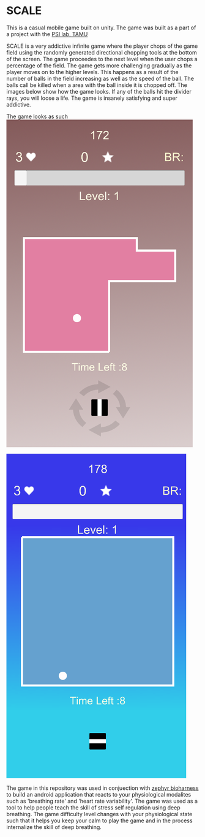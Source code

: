 # SCALE
This is a casual mobile game built on unity. The game was built as a part of a project with the [PSI lab, TAMU](https://psi.engr.tamu.edu/)

SCALE is a very addictive infinite game where the player chops of the game field using the randomly generated directional chopping tools at the bottom of the screen. The game proceedes to the next level when the user chops a percentage of the field. The game gets more challenging gradually as the player moves on to the higher levels. This happens as a result of the number of balls in the field increasing as well as the speed of the ball. The balls call be killed when a area with the ball inside it is chopped off. The images below show how the game looks. If any of the balls hit the divider rays, you will loose a life. 
The game is insanely satisfying and super addictive.

The game looks as such
![alt text](https://github.com/nitinchakravarthy/SCALE/blob/master/imgs/scale2.png)

![alt text](https://github.com/nitinchakravarthy/SCALE/blob/master/imgs/scale-1.png)

The game in this repository was used in conjuection with [zephyr bioharness ](https://www.zephyranywhere.com/) to build an android application that reacts to your physiological modalites such as 'breathing rate' and 'heart rate variability'. The game was used as a tool to help people teach the skill of stress self regulation using deep breathing. The game difficulty level changes with your physiological state such that it helps you keep your calm to play the game and in the process internalize the skill of deep breathing.


